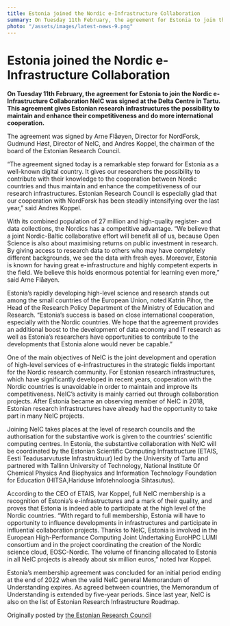 ```yaml
---
title: Estonia joined the Nordic e-Infrastructure Collaboration
summary: On Tuesday 11th February, the agreement for Estonia to join the Nordic e-Infrastructure Collaboration NeIC was signed at the Delta Centre in Tartu. This agreement gives Estonian research infrastructures the possibility to maintain and enhance their competitiveness and do more international cooperation.
photo: "/assets/images/latest-news-9.png"
---
```


Estonia joined the Nordic e-Infrastructure Collaboration
===============================

**On Tuesday 11th February, the agreement for Estonia to join the Nordic e-Infrastructure Collaboration NeIC was signed at the Delta Centre in Tartu. This agreement gives Estonian research infrastructures the possibility to maintain and enhance their competitiveness and do more international cooperation.**

The agreement was signed by Arne Flåøyen, Director for NordForsk, Gudmund Høst, Director of NeIC, and Andres Koppel, the chairman of the board of the Estonian Research Council.

“The agreement signed today is a remarkable step forward for Estonia as a well-known digital country. It gives our researchers the possibility to contribute with their knowledge to the cooperation between Nordic countries and thus maintain and enhance the competitiveness of our research infrastructures. Estonian Research Council is especially glad that our cooperation with NordForsk has been steadily intensifying over the last year,” said Andres Koppel.

With its combined population of 27 million and high-quality register- and data collections, the Nordics has a competitive advantage. “We believe that a joint Nordic-Baltic collaborative effort will benefit all of us, because Open Science is also about maximising returns on public investment in research. By giving access to research data to others who may have completely different backgrounds, we see the data with fresh eyes. Moreover, Estonia is known for having great e-infrastructure and highly competent experts in the field. We believe this holds enormous potential for learning even more,” said Arne Flåøyen.

Estonia’s rapidly developing high-level science and research stands out among the small countries of the European Union, noted Katrin Pihor, the Head of the Research Policy Department of the Ministry of Education and Research. “Estonia’s success is based on close international cooperation, especially with the Nordic countries. We hope that the agreement provides an additional boost to the development of data economy and IT research as well as Estonia’s researchers have opportunities to contribute to the developments that Estonia alone would never be capable.”

One of the main objectives of NeIC is the joint development and operation of high-level services of e-infrastructures in the strategic fields important for the Nordic research community. For Estonian research infrastructures, which have significantly developed in recent years, cooperation with the Nordic countries is unavoidable in order to maintain and improve its competitiveness. NeIC’s activity is mainly carried out through collaboration projects. After Estonia became an observing member of NeIC in 2018, Estonian research infrastructures have already had the opportunity to take part in many NeIC projects.

Joining NeIC takes places at the level of research councils and the authorisation for the substantive work is given to the countries’ scientific computing centres. In Estonia, the substantive collaboration with NeIC will be coordinated by the Estonian Scientific Computing Infrastructure (ETAIS, Eesti Teadusarvutuste Infrastruktuur) led by the University of Tartu and partnered with Tallinn University of Technology, National Institute Of Chemical Physics And Biophysics and Information Technology Foundation for Education (HITSA,Hariduse Infotehnoloogia Sihtasutus).

According to the CEO of ETAIS, Ivar Koppel, full NeIC membership is a recognition of Estonia’s e-infrastructures and a mark of their quality, and proves that Estonia is indeed able to participate at the high level of the Nordic countries. “With regard to full membership, Estonia will have to opportunity to influence developments in infrastructures and participate in influential collaboration projects. Thanks to NeIC, Estonia is involved in the European High-Performance Computing Joint Undertaking EuroHPC LUMI consortium and in the project coordinating the creation of the Nordic science cloud, EOSC-Nordic. The volume of financing allocated to Estonia in all NeIC projects is already about six million euros,” noted Ivar Koppel.

Estonia’s membership agreement was concluded for an initial period ending at the end of 2022 when the valid NeIC general Memorandum of Understanding expires. As agreed between countries, the Memorandum of Understanding is extended by five-year periods. Since last year, NeIC is also on the list of Estonian Research Infrastructure Roadmap.

Originally posted by [the Estonian Research Council](https://www.etag.ee/en/estonia-joined-the-nordic-e-infrastructure-collaboration-initiative/)
